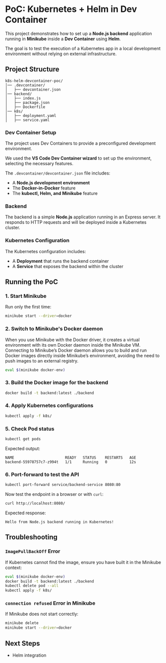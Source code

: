 # PoC: Kubernetes + Helm in Dev Container

This project demonstrates how to set up a **Node.js backend** application running in **Minikube** inside a **Dev Container** using **Helm**.

The goal is to test the execution of a Kubernetes app in a local development environment without relying on external infrastructure.

## Project Structure

```
k8s-helm-devcontainer-poc/
│── .devcontainer/
│   ├── devcontainer.json
│── backend/
│   ├── index.js
│   ├── package.json
│   ├── Dockerfile
│── k8s/
│   ├── deployment.yaml
│   ├── service.yaml
```

### Dev Container Setup

The project uses Dev Containers to provide a preconfigured development environment.

We used the **VS Code Dev Container wizard** to set up the environment, selecting the necessary features.

The `.devcontainer/devcontainer.json` file includes:

- A **Node.js development environment**
- The **Docker-in-Docker** feature
- The **kubectl, Helm, and Minikube** feature

### Backend

The backend is a simple **Node.js** application running in an Express server. It responds to HTTP requests and will be deployed inside a Kubernetes cluster.

### Kubernetes Configuration

The Kubernetes configuration includes:

- A **Deployment** that runs the backend container
- A **Service** that exposes the backend within the cluster

## Running the PoC

### 1. Start Minikube
Run only the first time:

```sh
minikube start --driver=docker
```

### 2. Switch to Minikube's Docker daemon

When you use Minikube with the Docker driver, it creates a virtual environment with its own Docker daemon inside the Minikube VM. Connecting to Minikube’s Docker daemon allows you to build and run Docker images directly inside Minikube’s environment, avoiding the need to push images to an external registry.

```sh
eval $(minikube docker-env)
```

### 3. Build the Docker image for the backend

```sh
docker build -t backend:latest ./backend
```

### 4. Apply Kubernetes configurations

```sh
kubectl apply -f k8s/
```

### 5. Check Pod status

```sh
kubectl get pods
```

Expected output:

```
NAME                       READY   STATUS    RESTARTS   AGE
backend-55978757c7-z994t   1/1     Running   0          12s
```

### 6. Port-forward to test the API

```sh
kubectl port-forward service/backend-service 8080:80
```

Now test the endpoint in a browser or with `curl`:

```sh
curl http://localhost:8080/
```

Expected response:

```
Hello from Node.js backend running in Kubernetes!
```

## Troubleshooting

### `ImagePullBackOff` Error

If Kubernetes cannot find the image, ensure you have built it in the Minikube context:

```sh
eval $(minikube docker-env)
docker build -t backend:latest ./backend
kubectl delete pod --all
kubectl apply -f k8s/
```

### **`connection refused` Error in Minikube**

If Minikube does not start correctly:

```sh
minikube delete
minikube start --driver=docker
```

## Next Steps

- Helm integration
